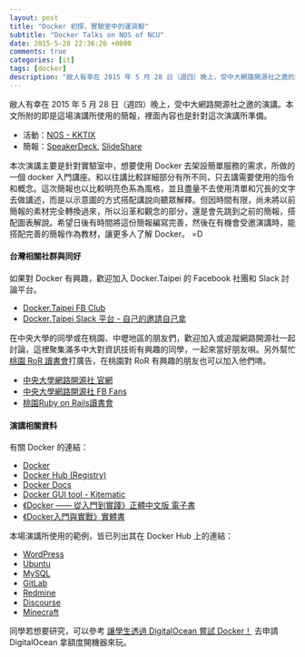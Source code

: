 ```yaml
---
layout: post
title: "Docker 初探，實驗室中的運貨鯨"
subtitle: "Docker Talks on NOS of NCU"
date: 2015-5-28 22:36:26 +0800
comments: true
categories: [it]
tags: [docker]
description: "敝人有幸在 2015 年 5 月 28 日（週四）晚上，受中大網路開源社之邀的演講。本文所附的即是這場演講所使用的簡報，裡面內容也是針對這次演講所準備。本次演講主要是針對實驗室中，想要使用 Docker 去架設簡單服務的需求，所做的一個 docker 入門講座。和以往講比較詳細部分有所不同，只針對需要使用的指令和概念去講。這次簡報也以比較明亮色系為風格，並且盡量不去使用清單和冗長的文字去做講述，而是以示意圖的方式搭配講說向聽眾解釋。但因時間有限，尚未將以前簡報的素材轉換過來，所以沿革和觀念的部分，還是會先跳到之前的簡報，搭配圖表解說。希望日後有時間將這份簡報編寫完善，然後在有機會受邀演講時，能搭配完善的簡報作為教材，讓更多人了解 Docker。 =D"
---
```


敝人有幸在 2015 年 5 月 28 日（週四）晚上，受中大網路開源社之邀的演講。本文所附的即是這場演講所使用的簡報，裡面內容也是針對這次演講所準備。

- 活動：[NOS - KKTIX](http://nos.kktix.cc/events/d1fe178c)
- 簡報：[SpeakerDeck](https://speakerdeck.com/fntsrlike/docker-chu-tan-shi-yan-shi-zhong-de-yun-huo-jing), [SlideShare](http://www.slideshare.net/ruoshiling/docker-48710374)

<div style="width:400px;">
<script async class="speakerdeck-embed" data-id="1db7881143ce43c88b79c396423f6bd0" data-ratio="1.33333333333333" src="//speakerdeck.com/assets/embed.js"></script>
</div>
<span/>

本次演講主要是針對實驗室中，想要使用 Docker 去架設簡單服務的需求，所做的一個 docker 入門講座。和以往講比較詳細部分有所不同，只去講需要使用的指令和概念。這次簡報也以比較明亮色系為風格，並且盡量不去使用清單和冗長的文字去做講述，而是以示意圖的方式搭配講說向聽眾解釋。但因時間有限，尚未將以前簡報的素材完全轉換過來，所以沿革和觀念的部分，還是會先跳到之前的簡報，搭配圖表解說。希望日後有時間將這份簡報編寫完善，然後在有機會受邀演講時，能搭配完善的簡報作為教材，讓更多人了解 Docker。 =D

<!-- more -->

#### 台灣相關社群與同好

如果對 Docker 有興趣，歡迎加入 Docker.Taipei 的 Facebook 社團和 Slack 討論平台。

- [Docker.Taipei FB Club](https://www.facebook.com/groups/docker.taipei/)
- [Docker.Taipei Slack 平台 - 自己的邀請自己拿](https://ruoshi1.typeform.com/to/bCZMsw)

在中央大學的同學或在桃園、中壢地區的朋友們，歡迎加入或追蹤網路開源社一起討論，這裡聚集滿多中大對資訊技術有興趣的同學，一起來當好朋友唄。另外幫忙<u>桃園 RoR 讀書會</u>打廣告，在桃園對 RoR 有興趣的朋友也可以加入他們唷。

- [中央大學網路開源社 官網](http://preview.nos.ncu.edu.tw/)
- [中央大學網路開源社 FB Fans](https://www.facebook.com/NCUNOS)
- [桃園Ruby on Rails讀書會](https://www.facebook.com/groups/tyror/)

#### 演講相關資料

有關 Docker 的連結：

- [Docker](https://www.docker.com/)
- [Docker Hub (Registry)](https://registry.hub.docker.com/)
- [Docker Docs](https://docs.docker.com/)
- [Docker GUI tool - Kitematic](https://github.com/kitematic/kitematic)
- [《Docker —— 從入門到實踐­》正體中文版 電子書](https://www.gitbook.com/book/philipzheng/docker_practice/details)
- [《Docker入門與實戰》實體書](http://www.books.com.tw/products/0010676115)

本場演講所使用的範例，皆已列出其在 Docker Hub 上的連結：

- [WordPress](https://registry.hub.docker.com/_/wordpress/)
- [Ubuntu](https://registry.hub.docker.com/_/ubuntu/tags/manage/)
- [MySQL](https://registry.hub.docker.com/_/mysql/)
- [GitLab](https://registry.hub.docker.com/u/sameersbn/gitlab/)
- [Redmine](https://registry.hub.docker.com/u/sameersbn/redmine/)
- [Discourse](https://github.com/discourse/discourse_docker)
- [Minecraft](https://registry.hub.docker.com/u/itzg/minecraft-server/)

同學若想要研究，可以參考 [讓學生透過 DigitalOcean 嘗試 Docker！](http://blog.fntsr.tw/articles/2014/12/11/student-docker-resource/) 去申請 DigitalOcean 拿額度開機器來玩。
